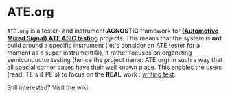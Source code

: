 # ATE.org
`ATE.org` is a tester- and instrument **AGNOSTIC** framework for **<ins>(Automotive Mixed Signal) ATE ASIC testing</ins>** projects. This means that the system is **not** build around a specific instrument (let's consider an ATE tester for a moment as a super instrument😋), it rather focuses on 
organizing semiconductor testing (hence the project name: ATE.org) in such a way that all special corner cases have
their well known place. This enables the users (read: TE's & PE's) to focus on the **REAL** work : <ins>writing test</ins>. 

Still interested? Visit the wiki.
